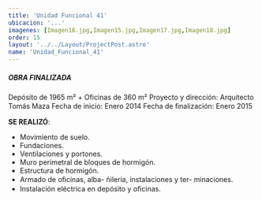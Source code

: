 ```yaml
---
title: 'Unidad Funcional 41'
ubicacion: '...'
imagenes: [Imagen16.jpg,Imagen15.jpg,Imagen17.jpg,Imagen18.jpg]
order: 15
layout: '../../Layout/ProjectPost.astro'
name: 'Unidad_Funcional_41'
---
```

##### **OBRA FINALIZADA**

Depósito de 1965 m² + Oficinas de 360 m²
Proyecto y dirección:  Arquitecto Tomás Maza
Fecha de inicio:  Enero 2014
Fecha de ﬁnalización:  Enero 2015

**SE REALIZÓ**:
- Movimiento de suelo.
- Fundaciones.
- Ventilaciones y portones.
- Muro perimetral de bloques de hormigón.
- Estructura de hormigón.
- Armado de oﬁcinas, alba-  ñilería, instalaciones y ter-  minaciones.
- Instalación eléctrica en  depósito y oﬁcinas.
